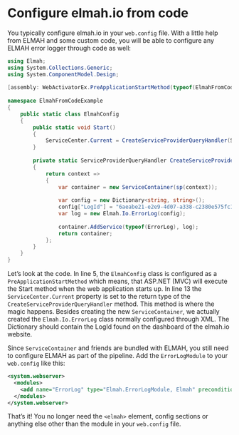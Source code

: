 # Configure elmah.io from code

You typically configure elmah.io in your `web.config` file. With a little help from ELMAH and some custom code, you will be able to configure any ELMAH error logger through code as well:

```csharp
using Elmah;
using System.Collections.Generic;
using System.ComponentModel.Design;
 
[assembly: WebActivatorEx.PreApplicationStartMethod(typeof(ElmahFromCodeExample.ElmahConfig), "Start")]
 
namespace ElmahFromCodeExample
{
    public static class ElmahConfig
    {
        public static void Start()
        {
            ServiceCenter.Current = CreateServiceProviderQueryHandler(ServiceCenter.Current);
        }
 
        private static ServiceProviderQueryHandler CreateServiceProviderQueryHandler(ServiceProviderQueryHandler sp)
        {
            return context =>
            {
                var container = new ServiceContainer(sp(context));
 
                var config = new Dictionary<string, string>();
                config["LogId"] = "6aeabe21-e2e9-4d07-a338-c2380e575fc1";
                var log = new Elmah.Io.ErrorLog(config);
 
                container.AddService(typeof(ErrorLog), log);
                return container;
            };
        }
    }
}
```

Let’s look at the code. In line 5, the `ElmahConfig` class is configured as a `PreApplicationStartMethod` which means, that ASP.NET (MVC) will execute the Start method when the web application starts up. In line 13 the `ServiceCenter.Current` property is set to the return type of the `CreateServiceProviderQueryHandler` method. This method is where the magic happens. Besides creating the new `ServiceContainer`, we actually created the `Elmah.Io.ErrorLog` class normally configured through XML. The Dictionary should contain the LogId found on the dashboard of the elmah.io website.

Since `ServiceContainer` and friends are bundled with ELMAH, you still need to configure ELMAH as part of the pipeline. Add the `ErrorLogModule` to your `web.config` like this:

```xml
<system.webserver>
  <modules>
    <add name="ErrorLog" type="Elmah.ErrorLogModule, Elmah" precondition="managedHandler"/>
  </modules>
</system.webserver>
```

That’s it! You no longer need the `<elmah>` element, config sections or anything else other than the module in your `web.config` file.